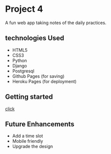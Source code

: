 # Project 4

A fun web app taking notes of the daily practices.

## technologies Used
- HTML5
- CSS3
- Python
- Django
- Postgresql
- Github Pages (for saving)
- Heroku Pages (for deployment)


## Getting started
[click](https://django-practices-app.herokuapp.com/) 

## Future Enhancements
- Add a time slot
- Mobile friendly
- Upgrade the design 